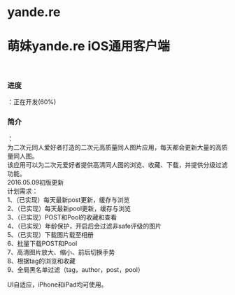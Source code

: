 # yande.re
<H1>萌妹yande.re iOS通用客户端</H1></br>
<H3>进度</H3>：正在开发(60%)</br>
<H3>简介</H3>：</br>
    为二次元同人爱好者打造的二次元高质量同人图片应用，每天都会更新大量的高质量同人图。</br>
    该应用可以为二次元爱好者提供高清同人图的浏览、收藏、下载，并提供分级过滤功能。</br>
2016.05.09初版更新</br>
计划需求：</br>
  1、（已实现）每天最新post更新，缓存与浏览</br>
  2、（已实现）每天最新pool更新，缓存与浏览</br>
  3、（已实现）POST和Pool的收藏和查看</br>
  4、（已实现）年龄保护，开启后会过滤非safe评级的图片</br>
  5、（已实现）下载图片载至相册</br>
  6、批量下载POST和Pool</br>
  7、高清图片放大、缩小、前后切换手势</br>
  8、根据tag的浏览和收藏</br>
  9、全局黑名单过滤（tag，author，post，pool）</br>


UI自适应，iPhone和iPad均可使用。</br>
